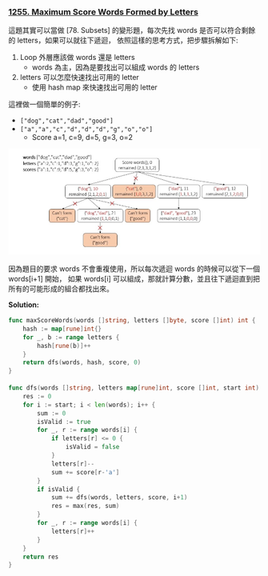 ### [1255. Maximum Score Words Formed by Letters]

這題其實可以當做 [78. Subsets] 的變形題，每次先找 words 是否可以符合剩餘的 letters，如果可以就往下遞迴，
依照這樣的思考方式，把步驟拆解如下:
1.  Loop 外層應該做 words 還是 letters
    -   words 為主，因為是要找出可以組成 words 的 letters
2.  letters 可以怎麼快速找出可用的 letter
    -   使用 hash map 來快速找出可用的 letter

這裡做一個簡單的例子:
-   `["dog","cat","dad","good"]`
-   `["a","a","c","d","d","d","g","o","o"]`
    -   Score  a=1, c=9, d=5, g=3, o=2

![](/_image/1255.Maximum_Score_Words_Formed_by_Letters/1.jpg)

因為題目的要求 words 不會重複使用，所以每次遞迴 words 的時候可以從下一個 words[i+1] 開始，
如果 words[i] 可以組成，那就計算分數，並且往下遞迴直到把所有的可能形成的組合都找出來。

**Solution:**
```go
func maxScoreWords(words []string, letters []byte, score []int) int {
    hash := map[rune]int{}
    for _, b := range letters {
        hash[rune(b)]++
    }
    return dfs(words, hash, score, 0)
}

func dfs(words []string, letters map[rune]int, score []int, start int) int {
    res := 0
    for i := start; i < len(words); i++ {
        sum := 0
        isValid := true
        for _, r := range words[i] {
            if letters[r] <= 0 {
                isValid = false
            }
            letters[r]--
            sum += score[r-'a']
        }
        if isValid {
            sum += dfs(words, letters, score, i+1)
            res = max(res, sum)
        }
        for _, r := range words[i] {
            letters[r]++
        }
    }
    return res
}
```

[1255. Maximum Score Words Formed by Letters]: https://leetcode.com/problems/maximum-score-words-formed-by-letters/